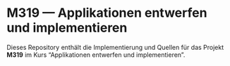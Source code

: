 # M319 — Applikationen entwerfen und implementieren

Dieses Repository enthält die Implementierung und Quellen für das Projekt **M319** im Kurs “Applikationen entwerfen und implementieren”.
